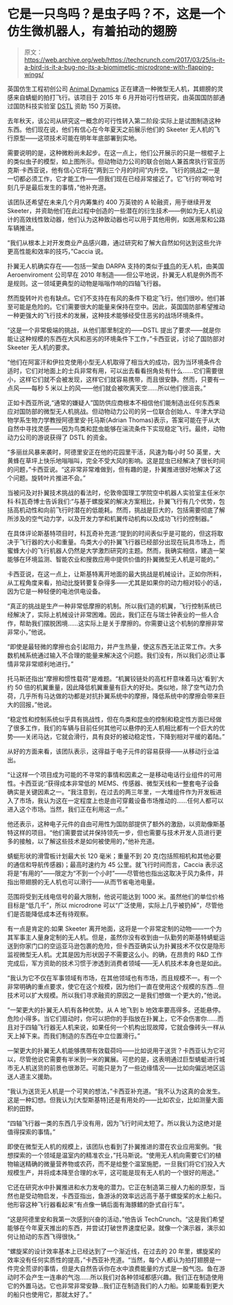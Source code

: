 # 它是一只鸟吗？是虫子吗？不，这是一个仿生微机器人，有着拍动的翅膀

> 原文：<https://web.archive.org/web/https://techcrunch.com/2017/03/25/is-it-a-bird-is-it-a-bug-no-its-a-biomimetic-microdrone-with-flapping-wings/>

英国仿生工程初创公司 [Animal Dynamics](https://web.archive.org/web/20230225231113/http://animal-dynamics.com/) 正在建造一种微型无人机，其翅膀的灵感来自蜻蜓的拍打飞行。该项目于 2015 年 6 月开始可行性研究，由英国国防部通过国防科技实验室 [DSTL](https://web.archive.org/web/20230225231113/https://www.gov.uk/government/organisations/defence-science-and-technology-laboratory) 资助 150 万英镑。

去年秋天，该公司从研究这一概念的可行性转入第二阶段:实际上是试图制造这种东西。他们现在说，他们有信心在今年夏天之前展示他们的 Skeeter 无人机的飞行原型——这项技术可能在明年年底部署到实地。

需要说明的是，这种微粉尚未起步。在这一点上，他们公开展示的只是一根棍子上的类似虫子的模型，如上图所示。但动物动力公司的联合创始人兼首席执行官亚历克斯·卡西亚说，他有信心它将在“两到三个月的时间”内升空。飞行的挑战之一是一切都必须工作，它才能工作——但我们现在已经非常接近了。它飞行的‘啊哈’时刻几乎是最后发生的事情，”他补充道。

该团队还希望在未来几个月内筹集约 400 万英镑的 A 轮融资，用于继续开发 Skeeter，并资助他们在此过程中创造的一些潜在的衍生技术——例如为无人机设计的高效线性致动器，他们认为这种致动器也可以用于其他用例，如医用泵和公路车辆推进。

“我们从根本上对开发商业产品感兴趣，通过研究和了解大自然如何达到这些允许更高性能和效率的技巧，”Caccia 说。

扑翼无人机确实存在——包括一架由 DARPA 支持的类似于[蜂鸟](https://web.archive.org/web/20230225231113/https://www.youtube.com/watch?v=a8ZbtZqH6Io&ab_channel=theworacle)的无人机，由美国 Aeroenviroment 公司早在 2010 年制造——但公平地说，扑翼无人机是例外而不是规则。这一领域更典型的动物是嗡嗡作响的四轴飞行器。

然而旋转叶片也有缺点。它们不支持在有风的条件下稳定飞行。他们很吵。他们甚至可能是危险的。它们需要很大的能量来保持在空中。因此，英国国防部希望推动一种更强大的飞行技术的发展，这种技术能够经受住恶劣的战场环境条件。

“这是一个非常极端的挑战，从他们那里制定的——DSTL 提出了要求——就是你能让这种规模的东西在大风和恶劣的环境条件下工作，”卡西亚说，讨论了国防部对 Skeeter 无人机的要求。

“他们在阿富汗和伊拉克使用小型无人机取得了相当大的成功，因为当环境条件合适时，它们对地面上的士兵非常有用，可以出去看看拐角处有什么……它们需要很小，这样它们就不会被发现，这样它们就容易携带，而且很安静。然而，只要有一点风——每秒 5 米以上的风——他们就会被吹离天空……所以他们很沮丧。”

正如卡西亚所说,“通常的嫌疑人”国防供应商根本不相信他们能制造出任何东西来应对国防部的微型无人机挑战。但动物动力公司的另一位联合创始人、牛津大学动物学系生物力学教授阿德里安·托马斯(Adrian Thomas)表示，答案可能在于从大自然中寻找灵感——因为鸟类和昆虫能够在湍流条件下实现稳定飞行。最终，动物动力公司的游说获得了 DSTL 的资金。

“多丽丝风暴来袭时，阿德里安正在他的花园里干活，风速为每小时 50 英里，大黄蜂在草坪上快乐地嗡嗡叫，完全不受大风的影响。这是昆虫已经解决了很长时间的问题，”卡西亚说。“这非常非常难做到，但有趣的是，扑翼推进很好地解决了这个问题。旋转叶片推进不会。”

当被问及对扑翼技术挑战的看法时，伦敦帝国理工学院空中机器人实验室主任米尔科·科瓦奇博士告诉我们:“与基于螺旋桨的解决方案相比，扑翼飞行有几个优势，包括高机动性和向前飞行时潜在的低能耗。然而，挑战是巨大的，包括需要彻底了解所涉及的空气动力学，以及开发力学和机翼传动机构以及成功飞行的控制器。”

在具体评论斯基特项目时，科瓦奇补充道:“提到的时间表似乎是可能的，但这将取决于飞行器的大小和重量。鸟类大小的扑翼飞行器已经部分出现在玩具市场上，而蜜蜂大小的飞行机器人仍然是大学激烈研究的主题。然而，我确实相信，建造一架能够在环境监测、智能农业和搜救应用中提供价值的扑翼微型无人机是可能的。”

卡西亚说，在这一点上，让斯基特离开地面的最大挑战是机械设计。正如你所料，从工程角度来看，拍动比旋转要复杂得多——尤其是如果你的动力相对较小的话，因为它是一种轻便的电池供电设备。

“真正的挑战是生产一种非常低摩擦的机制。所以我们造的机翼，飞行控制系统已经解决了，实际上机械设计非常困难。因此，我们正在与瑞士钟表业的一些人合作，帮助我们摆脱困境……这实际上是关于摩擦的。你需要让这个机制的摩擦非常非常小，”他说。

“即使是最轻微的摩擦也会引起阻力，并产生热量，使这东西无法正常工作。大多数机械系统通过输入不合理的能量来解决这个问题。我们没有，所以我们必须让事情非常非常顺利地进行。”

托马斯还指出“摩擦和惯性载荷”是难题。“机翼铰链处的高杠杆意味着马达‘看到’大约 50 倍的机翼重量，因此降低机翼重量有巨大的好处。类似地，除了空气动力负荷，几乎所有马达做的功都是对抗扑翼系统中的摩擦，降低系统中的摩擦会带来巨大的回报，”他说。

“稳定性和控制系统似乎具有挑战性，但在鸟类和昆虫的控制和稳定性方面已经做了很多工作，我们的车辆与目前任何其他可以悬停的无人机相比都有一个巨大的优势——关闭马达，它就会滑行，具有良好的被动稳定性，下降到相对平缓的着陆。”

从好的方面来看，该团队表示，这得益于电子元件的容易获得——从移动行业溢出。

“让这样一个项目成为可能的不寻常的事情和因素之一是移动电话行业组件的可用性。卡西亚说:“获得成本非常低的 MEMS、传感器、微型天线和一整套电子设备确实是关键因素之一。“我注意到，在过去的两三年里，一大堆组件作为开发板进入了市场，我认为这在一定程度上也是由可穿戴设备市场推动的……任何人都可以进入这个市场。当然，我们正在利用这一点。”

他还表示，这种电子元件的自由可用性为国防部提供了额外的激励，以资助像斯基特这样的项目。“他们需要尝试并保持领先一步，但也需要与技术开发人员进行更多的接触，以了解这些技术是如何被使用的，”他补充道。

蜻蜓形状的滑雪板计划最大长 120 毫米；重量不到 20 克(包括照相机和其他必要的通信和导航传感器)；最高时速约为 45 公里。就飞行时间而言，Caccia 表示这将是“有用的”——限定为“不到一个小时”——尽管他也指出这取决于风力条件，并指出带翅膀的无人机也可以滑行——从而节省电池电量。

范围将受到无线电信号的最大限制，他说可能达到 1000 米。虽然他们的单位价格目标是“低几千”，所以 microdrone 可以“广泛使用，实际上几乎被扔掉”，尽管他们是否能降低成本还有待观察。

有一点是肯定的:如果 Skeeter 离开地面，这将是一个非常定制的动物——一个为其军事主人量身定制的无人机。但是，虽然你没有收到由一队勤劳的斯基特蜻蜓运送到你家门口的空运亚马逊包裹的危险，但卡西亚确实认为扑翼技术不仅仅是隐形监视微型无人机。尤其是因为形状因子不需要这么小。的确，在昂贵的 R&D 工作完成后，军方资助的技术习惯于渗透到消费者领域——无人机技术本身也是如此。

“我认为它不仅在军事领域有市场，在其他领域也有市场，而且规模不一。有一个非常明确的重点要求，使它在这个规模，因为他们一直在使用这个规模的东西…但技术可以扩大规模。所以我们寻求融资的原因之一是我们想做一个更大的，”他说。

“一架更大的扑翼无人机有各种优势。从 A 地飞到 b 地效率要高得多。还能悬停。危险小得多。当它们扇动时，你可以把你的手指放在扑翼上，它不会伤害你……而且对于四轴飞行器无人机来说，如果任何一个机构出现故障，它就会像砖头一样从天上掉下来。而我们制造的东西在中立位置滑行。”

一架更大的扑翼无人机能够携带有效载荷吗——比如说用于送货？卡西亚认为它可以，尽管他说它需要有半米到一米的翼展。可悲的是，这表明通过巨型蜻蜓进行城市无人机送货的前景也很渺茫。可能只是为了一些边缘情况——比如向偏远地区运送人道主义援助。

“我认为送货无人机是一个可笑的想法，”卡西亚补充道。“我不认为这真的会发生。这是一种幻想。但我认为[大型斯基特]还是有用处的——比如农业，比如测量大面积的田野。

“四轴飞行器一类的东西几乎没有用，因为飞行时间太短了。所以我认为这绝对是值得探索的事情。”

即使在微型无人机的规模上，该团队也看到了扑翼推进的潜在农业应用案例。“我想探索的一个领域是温室内的精准农业，”托马斯说。“使用无人机向需要它们的植物输送精确的微量营养物或农药，而不是给整个温室施肥，一旦我们将它们投入大规模生产，并将成本降至合理的水平，这可能是现有无人机的一个很好的用途。”

它还在研究水中扑翼推进和水力发电的潜力。它正在制造第三艘人力船的原型，当然也是受动物启发，卡西亚指出，鱼游泳的效率远远高于基于螺旋桨的水上船只。他形容这种飞行器看起来“有点像一辆后面有海豚鳍的卧式自行车”。

“这是阿德里安和我第一次感到兴奋的活动，”他告诉 TechCrunch。“这是我们希望能够在今年夏天推出的东西，并尝试打破世界速度纪录。就像一个演示器，演示如何让拍动的东西飞得很快。”

“螺旋桨的设计效率基本上已经达到了一个渐近线，在过去的 20 年里，螺旋桨的效率没有任何实质性的提高，”卡西亚补充道。“当然，每个人都认为拍打翅膀是一件完全荒谬的事情，但是大自然告诉你在水中浪费能量的方式是一股气泡。鱼在游动时不会产生一连串的气泡……所以我们对各种领域都感兴趣。我们正在制造使用它的外置马达。它也非常非常安静…我们正在制造我们的人力船。如果能看到更大的船只也使用它，那就太好了。”
